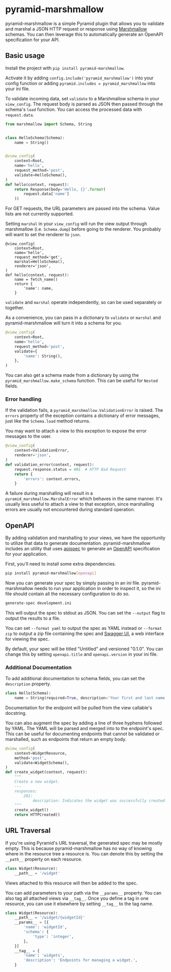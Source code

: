 # pyramid-marshmallow

pyramid-marshmallow is a simple Pyramid plugin that allows you to validate and
marshal a JSON HTTP request or response using
[Marshmallow](http://marshmallow.readthedocs.io/) schemas.  You can then
leverage this to automatically generate an OpenAPI specification for your API.

## Basic usage

Install the project with `pip install pyramid-marshmallow`.

Activate it by adding `config.include('pyramid_marshmallow')` into your config
function or adding `pyramid.includes = pyramid_marshmallow` into your ini file.

To validate incoming data, set `validate` to a Marshmallow schema in your
`view_config`.  The request body is parsed as JSON then passed through the
schema's `load` function.  You can access the processed data with
`request.data`.

```python
from marshmallow import Schema, String


class HelloSchema(Schema):
    name = String()


@view_config(
    context=Root,
    name='hello',
    request_method='post',
    validate=HelloSchema(),
)
def hello(context, request):
    return Response(body='Hello, {}'.format(
        request.data['name']
    ))
```

For GET requests, the URL parameters are passed into the schema.  Value lists
are not currently supported.

Setting `marshal` in your `view_config` will run the view output through
marshmallow (i.e. `Schema.dump`) before going to the renderer.  You probably
will want to set the renderer to `json`.

```
@view_config(
    context=Root,
    name='hello',
    request_method='get',
    marshal=HelloSchema(),
    renderer='json',
)
def hello(context, request):
    name = fetch_name()
    return {
        'name': name,
    }
```

`validate` and `marshal` operate independently, so can be used separately or
together.

As a convenience, you can pass in a dictionary to `validate` or `marshal` and
pyramid-marshmallow will turn it into a schema for you.

```python
@view_config(
    context=Root,
    name='hello',
    request_method='post',
    validate={
        'name': String(),
    },
)
```

You can also get a schema made from a dictionary by using the
`pyramid_marshmallow.make_schema` function.  This can be useful for `Nested`
fields.


### Error handling

If the validation fails, a `pyramid_marshmallow.ValidationError` is raised.
The `errors` property of the exception contains a dictionary of error messages,
just like the `Schema.load` method returns.

You may want to attach a view to this exception to expose the error messages to
the user.

```python
@view_config(
    context=ValidationError,
    renderer='json',
)
def validation_error(context, request):
    request.response.status = 401  # HTTP Bad Request
    return {
        'errors': context.errors,
    }
```

A failure during marshalling will result in a
`pyramid_marshmallow.MarshalError` which behaves in the same manner.  It's
usually less useful to attach a view to that exception, since marshalling
errors are usually not encountered during standard operation.

## OpenAPI

By adding validation and marshalling to your views, we have the opportunity to
utilize that data to generate documentation.  pyramid-marshmallow includes an
utility that uses [apispec](https://apispec.readthedocs.io/en/stable/) to
generate an [OpenAPI](https://swagger.io/resources/open-api/) specification for
your application.

First, you'll need to install some extra dependencies.

```bash
pip install pyramid-marshmallow[openapi]
```

Now you can generate your spec by simply passing in an ini file.
pyramid-marshmallow needs to run your application in order to inspect it, so
the ini file should contain all the necessary configuration to do so.

```bash
generate-spec development.ini
```

This will output the spec to stdout as JSON.  You can set the `--output` flag
to output the results to a file.

You can set `--format yaml` to output the spec as YAML instead or
`--format zip` to output a zip file containing the spec and
[Swagger UI](https://swagger.io/tools/swagger-ui/), a web interface for viewing
the spec.

By default, your spec will be titled "Untitled" and versioned "0.1.0".  You can
change this by setting `openapi.title` and `openapi.version` in your ini file.

### Additional Documentation

To add additional documentation to schema fields, you can set the `description`
property.

```python
class Hello(Schema):
    name = String(required=True, description='Your first and last name.')
```

Documentation for the endpoint will be pulled from the view callable's
docstring.

You can also augment the spec by adding a line of three hyphens followed by
YAML.  The YAML will be parsed and merged into to the endpoint's spec.  This
can be useful for documenting endpoints that cannot be validated or marshalled,
such as endpoints that return an empty body.

```python
@view_config(
    context=WidgetResource,
    method='post',
    validate=WidgetSchema(),
)
def create_widget(context, request):
    """
    Create a new widget.
    ---
    responses:
        201:
            description: Indicates the widget was successfully created.
    """
    create_widget()
    return HTTPCreated()
```

## URL Traversal

If you're using Pyramid's URL traversal, the generated spec may be mostly
empty.  This is because pyramid-marshmallow has no way of knowing where in the
resource tree a resource is.  You can denote this by setting the `__path__`
property on each resource.

```python
class Widget(Resource):
    __path__ = '/widget'
```

Views attached to this resource will then be added to the spec.

You can add parameters to your path via the `__params__` property.  You can
also tag all attached views via `__tag__`.  Once you define a tag in one
resource, you can use it elsewhere by setting `__tag__` to the tag name.

```python
class Widget(Resource):
    __path__ = '/widget/{widgetId}'
    __params__ = [{
        'name': 'widgetId',
        'schema': {
            'type': 'integer',
        },
    }]
    __tag__ = {
        'name': 'widgets',
        'description': 'Endpoints for managing a widget.',
    }
```

